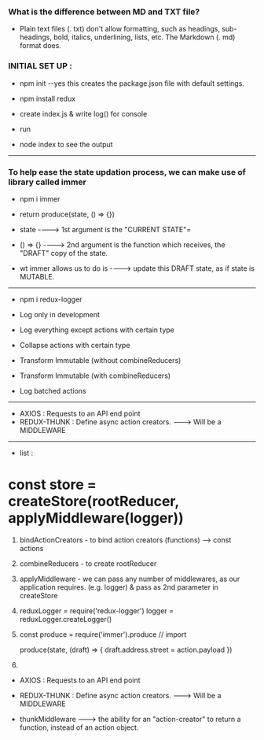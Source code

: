 ### What is the difference between MD and TXT file?
- Plain text files (. txt) don't allow formatting, such as headings, sub-headings, bold, italics, underlining,     lists, etc. The Markdown (. md) format does.

### INITIAL SET UP :

- npm init --yes
    this creates the package.json file with default settings.

- npm install redux

- create index.js 
    & write log() for console

- run 
- node index
    to see the output

_________________________________________________________________________

### To help ease the state updation process, we can make use of library called immer

- npm i immer

- return produce(state, () => {})
- state        ---->  1st argument is the "CURRENT STATE"=
- () => {}     ---->  2nd argument is the function which receives, the "DRAFT" copy of the state.
- wt immer allows us to do is   ---->  update this DRAFT state, as if state is MUTABLE.

_________________________________________________________________________

- npm i redux-logger

- Log only in development
- Log everything except actions with certain type
- Collapse actions with certain type
- Transform Immutable (without combineReducers)
- Transform Immutable (with combineReducers)
- Log batched actions

_________________________________________________________________________

- AXIOS : Requests to an API end point
- REDUX-THUNK : Define async action creators. ---> Will be a MIDDLEWARE
_________________________________________________________________________
- list :

# const store = createStore(rootReducer, applyMiddleware(logger))

1. bindActionCreators - to bind action creators (functions)  --> const actions

2. combineReducers - to create rootReducer

3. applyMiddleware - we can pass any number of middlewares, as our application requires. (e.g. logger) & pass as 2nd parameter in createStore

4. reduxLogger = require('redux-logger')
   logger = reduxLogger.createLogger()

5.  const produce = require('immer').produce     // import
    
    produce(state, (draft) => {
        draft.address.street = action.payload
    })

6. 
- AXIOS : Requests to an API end point
- REDUX-THUNK : Define async action creators. ---> Will be a MIDDLEWARE

- thunkMiddleware ---> the ability for an "action-creator" to return a function, instead of an action object.
